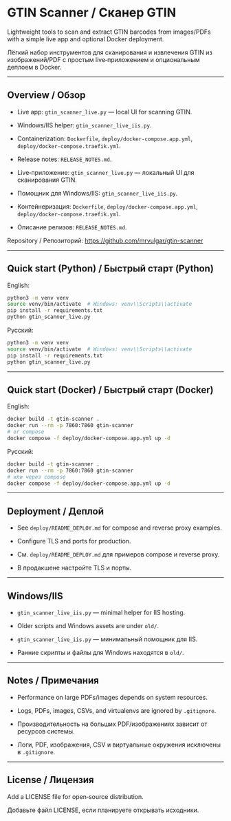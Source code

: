 # GTIN Scanner / Сканер GTIN

Lightweight tools to scan and extract GTIN barcodes from images/PDFs with a simple live app and optional Docker deployment.

Лёгкий набор инструментов для сканирования и извлечения GTIN из изображений/PDF с простым live‑приложением и опциональным деплоем в Docker.

---

## Overview / Обзор

- Live app: `gtin_scanner_live.py` — local UI for scanning GTIN.
- Windows/IIS helper: `gtin_scanner_live_iis.py`.
- Containerization: `Dockerfile`, `deploy/docker-compose.app.yml`, `deploy/docker-compose.traefik.yml`.
- Release notes: `RELEASE_NOTES.md`.

- Live‑приложение: `gtin_scanner_live.py` — локальный UI для сканирования GTIN.
- Помощник для Windows/IIS: `gtin_scanner_live_iis.py`.
- Контейнеризация: `Dockerfile`, `deploy/docker-compose.app.yml`, `deploy/docker-compose.traefik.yml`.
- Описание релизов: `RELEASE_NOTES.md`.

Repository / Репозиторий: https://github.com/mrvulgar/gtin-scanner

---

## Quick start (Python) / Быстрый старт (Python)

English:
```bash
python3 -m venv venv
source venv/bin/activate  # Windows: venv\\Scripts\\activate
pip install -r requirements.txt
python gtin_scanner_live.py
```

Русский:
```bash
python3 -m venv venv
source venv/bin/activate  # Windows: venv\\Scripts\\activate
pip install -r requirements.txt
python gtin_scanner_live.py
```

---

## Quick start (Docker) / Быстрый старт (Docker)

English:
```bash
docker build -t gtin-scanner .
docker run --rm -p 7860:7860 gtin-scanner
# or compose
docker compose -f deploy/docker-compose.app.yml up -d
```

Русский:
```bash
docker build -t gtin-scanner .
docker run --rm -p 7860:7860 gtin-scanner
# или через compose
docker compose -f deploy/docker-compose.app.yml up -d
```

---

## Deployment / Деплой

- See `deploy/README_DEPLOY.md` for compose and reverse proxy examples.
- Configure TLS and ports for production.

- См. `deploy/README_DEPLOY.md` для примеров compose и reverse proxy.
- В продакшене настройте TLS и порты.

---

## Windows/IIS

- `gtin_scanner_live_iis.py` — minimal helper for IIS hosting.
- Older scripts and Windows assets are under `old/`.

- `gtin_scanner_live_iis.py` — минимальный помощник для IIS.
- Ранние скрипты и файлы для Windows находятся в `old/`.

---

## Notes / Примечания

- Performance on large PDFs/images depends on system resources.
- Logs, PDFs, images, CSVs, and virtualenvs are ignored by `.gitignore`.

- Производительность на больших PDF/изображениях зависит от ресурсов системы.
- Логи, PDF, изображения, CSV и виртуальные окружения исключены в `.gitignore`.

---

## License / Лицензия

Add a LICENSE file for open‑source distribution.

Добавьте файл LICENSE, если планируете открывать исходники.

